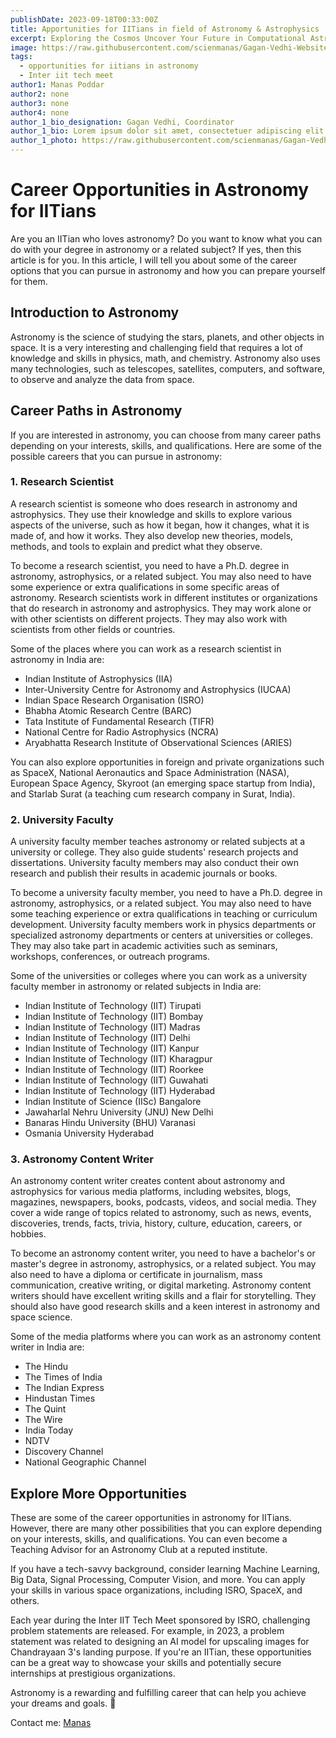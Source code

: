 ```yaml
---
publishDate: 2023-09-18T00:33:00Z
title: Apportunities for IITians in field of Astronomy & Astrophysics
excerpt: Exploring the Cosmos Uncover Your Future in Computational Astronomy and Astrophysics!
image: https://raw.githubusercontent.com/scienmanas/Gagan-Vedhi-Website/blog/src/content/images_posts/opportunities-for-iitians.png
tags:
  - opportunities for iitians in astronomy
  - Inter iit tech meet
author1: Manas Poddar
author2: none
author3: none
author4: none
author_1_bio_designation: Gagan Vedhi, Coordinator
author_1_bio: Lorem ipsum dolor sit amet, consectetuer adipiscing elit. Aenean commodo ligula eget dolor. Aenean massa. Cum sociis natoque penatibus et magnis dis parturient montes, nascetur ridiculus mus. Donec quam felis, ultricies nec, pellentesque eu, pretium quis, sem. Nulla consequat massa quis enim. Donec pede justo, fringilla vel, aliquet nec, vulputate eget, arcu. In enim justo, rhoncus ut, imperdiet a, venenatis vitae, justo. Nullam dictum felis eu pede mollis pretium. Integer tincidunt. Cras dapibus
author_1_photo: https://raw.githubusercontent.com/scienmanas/Gagan-Vedhi-Website/blog/src/content/author_images/manas.png
---
```

# Career Opportunities in Astronomy for IITians

Are you an IITian who loves astronomy? Do you want to know what you can do with your degree in astronomy or a related subject? If yes, then this article is for you. In this article, I will tell you about some of the career options that you can pursue in astronomy and how you can prepare yourself for them.

## Introduction to Astronomy

Astronomy is the science of studying the stars, planets, and other objects in space. It is a very interesting and challenging field that requires a lot of knowledge and skills in physics, math, and chemistry. Astronomy also uses many technologies, such as telescopes, satellites, computers, and software, to observe and analyze the data from space.

## Career Paths in Astronomy

If you are interested in astronomy, you can choose from many career paths depending on your interests, skills, and qualifications. Here are some of the possible careers that you can pursue in astronomy:

### 1. Research Scientist

A research scientist is someone who does research in astronomy and astrophysics. They use their knowledge and skills to explore various aspects of the universe, such as how it began, how it changes, what it is made of, and how it works. They also develop new theories, models, methods, and tools to explain and predict what they observe.

To become a research scientist, you need to have a Ph.D. degree in astronomy, astrophysics, or a related subject. You may also need to have some experience or extra qualifications in some specific areas of astronomy. Research scientists work in different institutes or organizations that do research in astronomy and astrophysics. They may work alone or with other scientists on different projects. They may also work with scientists from other fields or countries.

Some of the places where you can work as a research scientist in astronomy in India are:

- Indian Institute of Astrophysics (IIA)
- Inter-University Centre for Astronomy and Astrophysics (IUCAA)
- Indian Space Research Organisation (ISRO)
- Bhabha Atomic Research Centre (BARC)
- Tata Institute of Fundamental Research (TIFR)
- National Centre for Radio Astrophysics (NCRA)
- Aryabhatta Research Institute of Observational Sciences (ARIES)

You can also explore opportunities in foreign and private organizations such as SpaceX, National Aeronautics and Space Administration (NASA), European Space Agency, Skyroot (an emerging space startup from India), and Starlab Surat (a teaching cum research company in Surat, India).

### 2. University Faculty

A university faculty member teaches astronomy or related subjects at a university or college. They also guide students' research projects and dissertations. University faculty members may also conduct their own research and publish their results in academic journals or books.

To become a university faculty member, you need to have a Ph.D. degree in astronomy, astrophysics, or a related subject. You may also need to have some teaching experience or extra qualifications in teaching or curriculum development. University faculty members work in physics departments or specialized astronomy departments or centers at universities or colleges. They may also take part in academic activities such as seminars, workshops, conferences, or outreach programs.

Some of the universities or colleges where you can work as a university faculty member in astronomy or related subjects in India are:

- Indian Institute of Technology (IIT) Tirupati
- Indian Institute of Technology (IIT) Bombay
- Indian Institute of Technology (IIT) Madras
- Indian Institute of Technology (IIT) Delhi
- Indian Institute of Technology (IIT) Kanpur
- Indian Institute of Technology (IIT) Kharagpur
- Indian Institute of Technology (IIT) Roorkee
- Indian Institute of Technology (IIT) Guwahati
- Indian Institute of Technology (IIT) Hyderabad
- Indian Institute of Science (IISc) Bangalore
- Jawaharlal Nehru University (JNU) New Delhi
- Banaras Hindu University (BHU) Varanasi
- Osmania University Hyderabad

### 3. Astronomy Content Writer

An astronomy content writer creates content about astronomy and astrophysics for various media platforms, including websites, blogs, magazines, newspapers, books, podcasts, videos, and social media. They cover a wide range of topics related to astronomy, such as news, events, discoveries, trends, facts, trivia, history, culture, education, careers, or hobbies.

To become an astronomy content writer, you need to have a bachelor's or master's degree in astronomy, astrophysics, or a related subject. You may also need to have a diploma or certificate in journalism, mass communication, creative writing, or digital marketing. Astronomy content writers should have excellent writing skills and a flair for storytelling. They should also have good research skills and a keen interest in astronomy and space science.

Some of the media platforms where you can work as an astronomy content writer in India are:

- The Hindu
- The Times of India
- The Indian Express
- Hindustan Times
- The Quint
- The Wire
- India Today
- NDTV
- Discovery Channel
- National Geographic Channel

## Explore More Opportunities

These are some of the career opportunities in astronomy for IITians. However, there are many other possibilities that you can explore depending on your interests, skills, and qualifications. You can even become a Teaching Advisor for an Astronomy Club at a reputed institute.

If you have a tech-savvy background, consider learning Machine Learning, Big Data, Signal Processing, Computer Vision, and more. You can apply your skills in various space organizations, including ISRO, SpaceX, and others.

Each year during the Inter IIT Tech Meet sponsored by ISRO, challenging problem statements are released. For example, in 2023, a problem statement was related to designing an AI model for upscaling images for Chandrayaan 3's landing purpose. If you're an IITian, these opportunities can be a great way to showcase your skills and potentially secure internships at prestigious organizations.

Astronomy is a rewarding and fulfilling career that can help you achieve your dreams and goals. 🌠

Contact me: [Manas](https://github.com/scienmanas)
